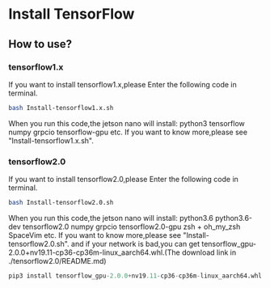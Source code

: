 # Install TensorFlow
## How to use?
### tensorflow1.x
If you want to install tensorflow1.x,please Enter the following code in terminal.
```Bash
bash Install-tensorflow1.x.sh
```
When you run this code,the jetson nano will install:
python3
tensorflow
numpy
grpcio
tensorflow-gpu
etc.
If you want to know more,please see "Install-tensorflow1.x.sh".
### tensorflow2.0
If you want to install tensorflow2.0,please Enter the following code in terminal.
```Bash
bash Install-tensorflow2.0.sh
```
When you run this code,the jetson nano will install:
python3.6
python3.6-dev
tensorflow2.0
numpy
grpcio
tensorflow2.0-gpu
zsh + oh_my_zsh 
SpaceVim
etc.
If you want to know more,please see "Install-tensorflow2.0.sh".
and if your network is bad,you can get tensorflow_gpu-2.0.0+nv19.11-cp36-cp36m-linux_aarch64.whl.(The download link in ./tensorflow2.0/README.md)
```python
pip3 install tensorflow_gpu-2.0.0+nv19.11-cp36-cp36m-linux_aarch64.whl
```

